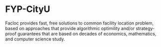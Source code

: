 # FYP-CityU
Facloc provides fast, free solutions to common facility location problem, based on approaches that provide algorithmic optimility and/or strategy-proof guarantees that are based on decades of economics, mathematics, and computer science study.
